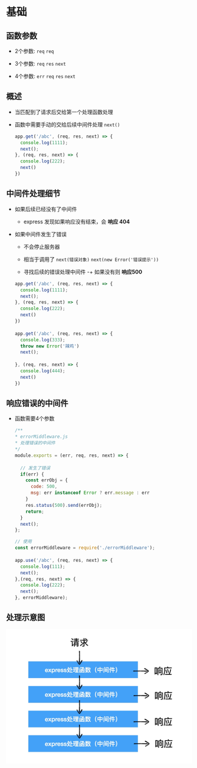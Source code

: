 # 基础

## 函数参数

+ 2个参数: `req` `req`

+ 3个参数: `req` `res` `next`

+ 4个参数: `err` `req` `res` `next`

## 概述

+ 当匹配到了请求后交给第一个处理函数处理

+ 函数中需要手动的交给后续中间件处理 `next()`

  ```javascript
  app.get('/abc', (req, res, next) => {
    console.log(1111);
    next();
  }, (req, res, next) => {
    console.log(222);
    next()
  })
  ```

## 中间件处理细节

+ 如果后续已经没有了中间件

  + express 发现如果响应没有结束，会 **响应 404**

+ 如果中间件发生了错误

  + 不会停止服务器

  + 相当于调用了 `next(错误对象)` `next(new Error('错误提示'))`

  + 寻找后续的错误处理中间件 -+ 如果没有则 **响应500**

  ```javascript
  app.get('/abc', (req, res, next) => {
    console.log(1111);
    next();
  }, (req, res, next) => {
    console.log(222);
    next()
  })

  app.get('/abc', (req, res, next) => {
    console.log(333);
    throw new Error('辣鸡')
    next();

  }, (req, res, next) => {
    console.log(444);
    next()
  })
  ```

## 响应错误的中间件

+ 函数需要4个参数

  ```javascript
  /**
  * errorMiddleware.js
  * 处理错误的中间件
  */
  module.exports = (err, req, res, next) => {

    // 发生了错误
    if(err) {
      const errObj = {
        code: 500,
        msg: err instanceof Error ? err.message : err
      }
      res.status(500).send(errObj);
      return;
    }
    next();
  };
  ```

  ```javascript
  // 使用
  const errorMiddleware = require('./errorMiddleware');

  app.use('/abc', (req, res, next) => {
    console.log(111);
    next();
  },(req, res, next) => {
    console.log(222);
    next();
  }, errorMiddleware);

  ```

## 处理示意图

![中间件示意图](image/中间件示意图.jpg)

